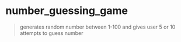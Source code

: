# number_guessing_game
>generates random number between 1-100 and gives user 5 or 10 attempts to guess number

